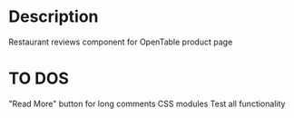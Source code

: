 # Description
Restaurant reviews component for OpenTable product page

# TO DOS
  "Read More" button for long comments
  CSS modules
  Test all functionality